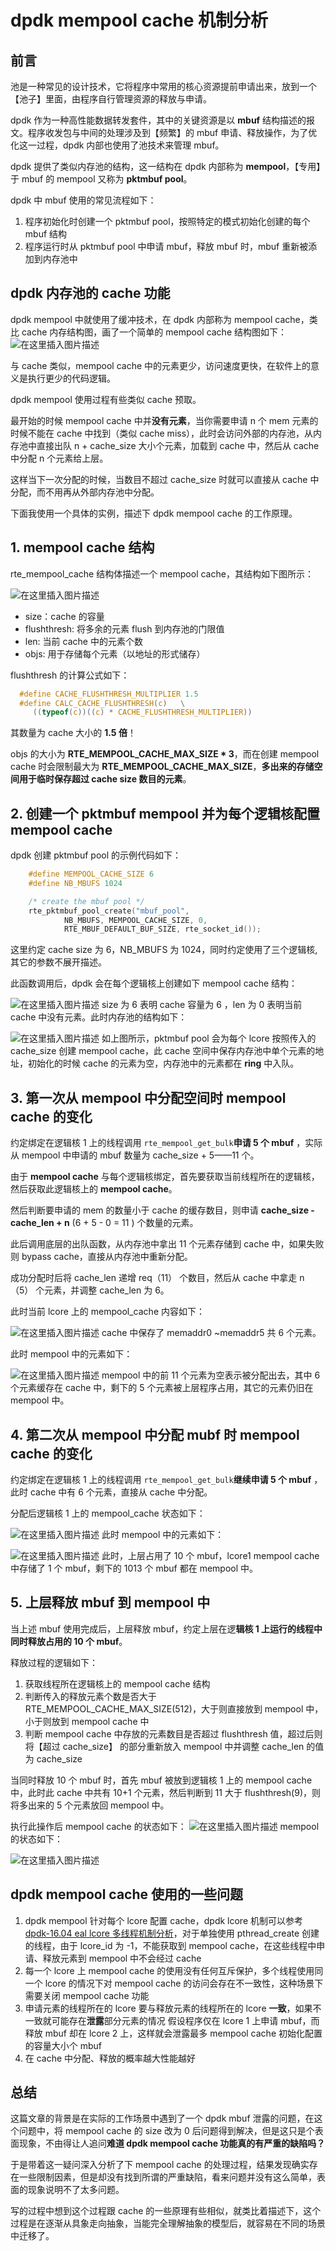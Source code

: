 # dpdk mempool cache 机制分析

## 前言

池是一种常见的设计技术，它将程序中常用的核心资源提前申请出来，放到一个【池子】里面，由程序自行管理资源的释放与申请。

dpdk 作为一种高性能数据转发套件，其中的关键资源是以 **mbuf** 结构描述的报文。程序收发包与中间的处理涉及到【频繁】的 mbuf 申请、释放操作，为了优化这一过程，dpdk 内部也使用了池技术来管理 mbuf。

dpdk 提供了类似内存池的结构，这一结构在 dpdk 内部称为 **mempool**，【专用】于 mbuf 的 mempool 又称为 **pktmbuf pool**。

dpdk 中 mbuf 使用的常见流程如下：

1. 程序初始化时创建一个 pktmbuf pool，按照特定的模式初始化创建的每个 mbuf 结构
2. 程序运行时从 pktmbuf pool 中申请 mbuf，释放 mbuf 时，mbuf 重新被添加到内存池中

## dpdk 内存池的 cache 功能

dpdk mempool 中就使用了缓冲技术，在 dpdk 内部称为 mempool cache，类比 cache 内存结构图，画了一个简单的 mempool cache 结构图如下：
![在这里插入图片描述](https://img-blog.csdnimg.cn/9d7922964ffa4b2ab886dee04a486c43.jpeg#pic_center)

与 cache 类似，mempool cache 中的元素更少，访问速度更快，在软件上的意义是执行更少的代码逻辑。

dpdk mempool 使用过程有些类似 cache 预取。

最开始的时候 mempool cache 中并**没有元素**，当你需要申请 n 个 mem 元素的时候不能在 cache 中找到（类似 cache miss），此时会访问外部的内存池，从内存池中直接出队 n + cache_size 大小个元素，加载到 cache 中，然后从 cache 中分配 n 个元素给上层。

这样当下一次分配的时候，当数目不超过 cache_size 时就可以直接从 cache 中分配，而不用再从外部内存池中分配。

下面我使用一个具体的实例，描述下 dpdk mempool cache 的工作原理。

## 1. mempool cache 结构

rte_mempool_cache 结构体描述一个 mempool cache，其结构如下图所示：

![在这里插入图片描述](https://img-blog.csdnimg.cn/2c81faa1e9c6448ba3c998d4b5d2bade.jpeg#pic_center)

* size：cache 的容量
* flushthresh: 将多余的元素 flush 到内存池的门限值
* len: 当前 cache 中的元素个数
* objs: 用于存储每个元素（以地址的形式储存）

flushthresh 的计算公式如下：

```c
  #define CACHE_FLUSHTHRESH_MULTIPLIER 1.5
  #define CALC_CACHE_FLUSHTHRESH(c)   \
     ((typeof(c))((c) * CACHE_FLUSHTHRESH_MULTIPLIER))
```

其数量为 cache 大小的 **1.5 倍**！

objs 的大小为 **RTE_MEMPOOL_CACHE_MAX_SIZE * 3**，而在创建 mempool cache 时会限制最大为 **RTE_MEMPOOL_CACHE_MAX_SIZE**，**多出来的存储空间用于临时保存超过 cache size 数目的元素**。

## 2. 创建一个 pktmbuf mempool 并为每个逻辑核配置 mempool cache

dpdk 创建 pktmbuf pool 的示例代码如下：

```c
	#define MEMPOOL_CACHE_SIZE 6
	#define NB_MBUFS 1024

	/* create the mbuf pool */
	rte_pktmbuf_pool_create("mbuf_pool",
			NB_MBUFS, MEMPOOL_CACHE_SIZE, 0,
			RTE_MBUF_DEFAULT_BUF_SIZE, rte_socket_id());
```

这里约定 cache size 为 6，NB_MBUFS 为 1024，同时约定使用了三个逻辑核,其它的参数不展开描述。

此函数调用后，dpdk 会在每个逻辑核上创建如下 mempool cache 结构：


![在这里插入图片描述](https://img-blog.csdnimg.cn/0ff3be5c27dc4be2bb9d621544a91080.png)
size 为 6 表明 cache 容量为 6 ，len 为 0 表明当前 cache 中没有元素。此时内存池的结构如下：

![在这里插入图片描述](https://img-blog.csdnimg.cn/228445d5b640419fb536242905b6d476.jpeg#pic_center)
如上图所示，pktmbuf pool 会为每个 lcore 按照传入的 cache_size 创建 mempool cache，此 cache 空间中保存内存池中单个元素的地址，初始化的时候 cache 的元素为空，内存池中的元素都在 **ring** 中入队。

## 3. 第一次从 mempool 中分配空间时 mempool cache 的变化

约定绑定在逻辑核 1 上的线程调用 ``rte_mempool_get_bulk``**申请 5 个 mbuf** ，实际从 mempool 中申请的 mbuf 数量为 cache_size + 5——11 个。

由于 **mempool cache** 与每个逻辑核绑定，首先要获取当前线程所在的逻辑核，然后获取此逻辑核上的 **mempool cache**。

然后判断要申请的 mem 的数量小于 cache 的缓存数目，则申请 **cache_size - cache_len + n** (6 + 5 - 0 = 11 ) 个数量的元素。

此后调用底层的出队函数，从内存池中拿出 11 个元素存储到 cache 中，如果失败则 bypass cache，直接从内存池中重新分配。

成功分配时后将 cache_len 递增 req（11） 个数目，然后从 cache 中拿走 n（5） 个元素，并调整 cache_len 为 6。

此时当前 lcore 上的 mempool_cache 内容如下：

![在这里插入图片描述](https://img-blog.csdnimg.cn/65b9606a27c6459c8b479b70c742d016.jpeg#pic_center)
cache 中保存了 memaddr0 ~memaddr5 共 6 个元素。

此时 mempool 中的元素如下：

![在这里插入图片描述](https://img-blog.csdnimg.cn/5218010a31024d30a8e43674a5a8e293.jpeg#pic_center)
mempool 中的前 11 个元素为空表示被分配出去，其中 6 个元素缓存在 cache 中，剩下的 5 个元素被上层程序占用，其它的元素仍旧在 mempool 中。

## 4. 第二次从 mempool 中分配 mubf 时 mempool cache 的变化

约定绑定在逻辑核 1 上的线程调用 ``rte_mempool_get_bulk``**继续申请 5 个 mbuf** ，此时 cache 中有 6 个元素，直接从 cache 中分配。

分配后逻辑核 1 上的 mempool_cache 状态如下：

![在这里插入图片描述](https://img-blog.csdnimg.cn/0e43273936cc471089bc71fd00305ee7.jpeg#pic_center)
此时 mempool 中的元素如下：

![在这里插入图片描述](https://img-blog.csdnimg.cn/0ebbb5200b8642f3ab9aed97d1a70688.jpeg#pic_center) 此时，上层占用了 10 个 mbuf，lcore1 mempool  cache 中存储了 1 个 mbuf，剩下的 1013 个 mbuf 都在 mempool 中。

## 5. 上层释放 mbuf 到 mempool 中

当上述 mbuf 使用完成后，上层释放 mbuf，约定上层在逻**辑核 1 上运行的线程中同时释放占用的 10 个 mbuf**。

释放过程的逻辑如下：

1. 获取线程所在逻辑核上的 mempool cache 结构
2. 判断传入的释放元素个数是否大于 RTE_MEMPOOL_CACHE_MAX_SIZE(512)，大于则直接放到 mempool 中，小于则放到 mempool cache 中
3. 判断 mempool cache 中存放的元素数目是否超过 flushthresh 值，超过后则将【超过 cache_size】 的部分重新放入 mempool 中并调整 cache_len 的值为 cache_size

当同时释放 10 个 mbuf 时，首先 mbuf 被放到逻辑核 1 上的 mempool cache 中，此时此 cache 中共有 10+1 个元素，然后判断到 11 大于 flushthresh(9)，则将多出来的 5 个元素放回 mempool 中。

执行此操作后 mempool cache 的状态如下：
![在这里插入图片描述](https://img-blog.csdnimg.cn/65b9606a27c6459c8b479b70c742d016.jpeg#pic_center)
mempool 的状态如下：

![在这里插入图片描述](https://img-blog.csdnimg.cn/229518eb437f429398e0e91925e19ad8.jpeg#pic_center)

## dpdk mempool cache 使用的一些问题

1. dpdk mempool 针对每个 lcore 配置 cache，dpdk lcore 机制可以参考 [dpdk-16.04 eal lcore 多线程机制分析](https://blog.csdn.net/Longyu_wlz/article/details/116398708)，对于单独使用 pthread_create 创建的线程，由于 lcore_id 为 -1，不能获取到 mempool cache，在这些线程中申请、释放元素到 mempool 中不会经过 cache
2. 每一个 lcore 上 mempool cache 的使用没有任何互斥保护，多个线程使用同一个 lcore 的情况下对 mempool cache 的访问会存在不一致性，这种场景下需要关闭 mempool cache 功能
3. 申请元素的线程所在的 lcore 要与释放元素的线程所在的 lcore **一致**，如果不一致就可能存在**泄露**部分元素的情况
   假设程序仅在 lcore 1 上申请 mbuf，而释放 mbuf 却在 lcore 2 上，这样就会泄露最多 mempool cache 初始化配置的容量大小个 mbuf
4. 在 cache 中分配、释放的概率越大性能越好

## 总结

这篇文章的背景是在实际的工作场景中遇到了一个 dpdk mbuf 泄露的问题，在这个问题中，将 mempool cache 的 size 改为 0 后问题得到解决，但是这只是个表面现象，不由得让人追问**难道 dpdk mempool cache 功能真的有严重的缺陷吗？**

于是带着这一疑问深入分析了下 mempool cache 的处理过程，结果发现确实存在一些限制因素，但是却没有找到所谓的严重缺陷，看来问题并没有这么简单，表面的现象说明不了太多问题。

写的过程中想到这个过程跟 cache 的一些原理有些相似，就类比着描述下，这个过程是在逐渐从具象走向抽象，当能完全理解抽象的模型后，就容易在不同的场景中迁移了。

